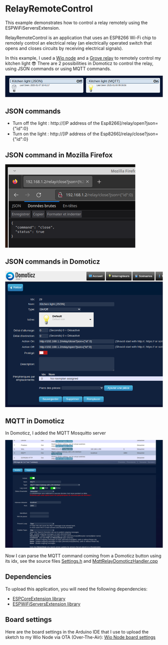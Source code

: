 # RelayRemoteControl

This example demonstrates how to control a relay remotely using the ESPWiFiServersExtension.

RelayRemoteControl is an application that uses an ESP8266 Wi-Fi chip to remotely control an electrical relay (an electrically operated switch that opens and closes circuits by receiving electrical signals).

In this example, I used a [Wio node](https://wiki.seeedstudio.com/Wio_Node/) and a [Grove relay](https://wiki.seeedstudio.com/Grove-Relay/) to remotely control my kitchen light :sunglasses:
There are 2 possibilities in Domoticz to control the relay, using JSON commands or using MQTT commands.

![JSON and MQTT buttons in Domoticz](https://github.com/gerald-guiony/ESPWiFiServersExtension/blob/master/examples/RelayRemoteControl/doc/img/KLightJsonMqtt.png)

## JSON commands

* Turn off the light :  http://[IP address of the Esp8266]/relay/open?json={"id":0}
* Turn on the light  :  http://[IP address of the Esp8266]/relay/close?json={"id":0}

## JSON command in Mozilla Firefox 

![Example in Firefox](https://github.com/gerald-guiony/ESPWiFiServersExtension/blob/master/examples/RelayRemoteControl/doc/img/FirefoxCloseRelay.png)

## JSON commands in Domoticz

![Configuration in Domoticz](https://github.com/gerald-guiony/ESPWiFiServersExtension/blob/master/examples/RelayRemoteControl/doc/img/DomoticzOpenCloseRelay.png)

## MQTT in Domoticz

In Domoticz, I added the MQTT Mosquitto server 

![MQTT mosquitto server settings](https://github.com/gerald-guiony/ESPWiFiServersExtension/blob/master/examples/RelayRemoteControl/doc/img/MqttInDomoticz.png)

Now I can parse the MQTT command coming from a Domoticz button using its idx, see the source files [Settings.h](https://github.com/gerald-guiony/ESPWiFiServersExtension/blob/master/examples/RelayRemoteControl/Settings.h) and [MqttRelayDomoticzHandler.cpp](https://github.com/gerald-guiony/ESPWiFiServersExtension/blob/master/examples/RelayRemoteControl/MqttRelayDomoticzHandler.cpp)

## Dependencies

To upload this application, you will need the following dependencies:
* [ESPCoreExtension library](https://github.com/gerald-guiony/ESPCoreExtension)
* [ESPWiFiServersExtension library](https://github.com/gerald-guiony/ESPWiFiServersExtension)

## Board settings

Here are the board settings in the Arduino IDE that I use to upload the sketch to my Wio Node via OTA (Over-The-Air): [Wio Node board settings](https://github.com/gerald-guiony/ESPWiFiServersExtension/blob/master/examples/RelayRemoteControl/doc/WioNodeBoardSettings.png)
